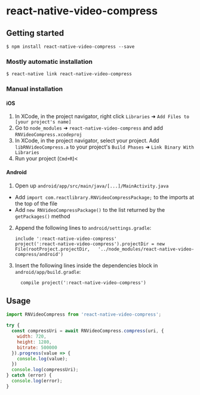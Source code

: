 
# react-native-video-compress

## Getting started

`$ npm install react-native-video-compress --save`

### Mostly automatic installation

`$ react-native link react-native-video-compress`

### Manual installation


#### iOS

1. In XCode, in the project navigator, right click `Libraries` ➜ `Add Files to [your project's name]`
2. Go to `node_modules` ➜ `react-native-video-compress` and add `RNVideoCompress.xcodeproj`
3. In XCode, in the project navigator, select your project. Add `libRNVideoCompress.a` to your project's `Build Phases` ➜ `Link Binary With Libraries`
4. Run your project (`Cmd+R`)<

#### Android

1. Open up `android/app/src/main/java/[...]/MainActivity.java`
  - Add `import com.reactlibrary.RNVideoCompressPackage;` to the imports at the top of the file
  - Add `new RNVideoCompressPackage()` to the list returned by the `getPackages()` method
2. Append the following lines to `android/settings.gradle`:
  	```
  	include ':react-native-video-compress'
  	project(':react-native-video-compress').projectDir = new File(rootProject.projectDir, 	'../node_modules/react-native-video-compress/android')
  	```
3. Insert the following lines inside the dependencies block in `android/app/build.gradle`:
  	```
      compile project(':react-native-video-compress')
  	```


## Usage
```javascript
import RNVideoCompress from 'react-native-video-compress';

try {
  const compressUri = await RNVideoCompress.compress(uri, {
    width: 720,
    height: 1280,
    bitrate: 500000
  }).progress(value => {
    console.log(value);
  })
  console.log(compressUri);
} catch (error) {
  console.log(error);
}
```
  
